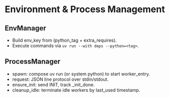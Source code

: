 # Environment & Process Management

## EnvManager
- Build env_key from (python_tag + extra_requires).
- Execute commands via `uv run --with deps --python=<tag>`.

## ProcessManager
- spawn: compose uv run (or system python) to start worker_entry.
- request: JSON line protocol over stdin/stdout.
- ensure_init: send INIT, track _init_done.
- cleanup_idle: terminate idle workers by last_used timestamp.

